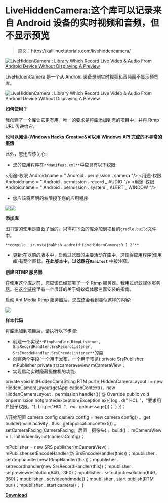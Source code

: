 # LiveHiddenCamera:这个库可以记录来自 Android 设备的实时视频和音频，但不显示预览

> 原文：<https://kalilinuxtutorials.com/livehiddencamera/>

[![LiveHiddenCamera : Library Which Record Live Video & Audio From Android Device Without Displaying A Preview](img//1ead7e07272cb06f6f273f54c33b3871.png "LiveHiddenCamera : Library Which Record Live Video & Audio From Android Device Without Displaying A Preview")](https://1.bp.blogspot.com/-edL6HNqJJD8/XRPYhfgBEgI/AAAAAAAABDE/s_N7qBpyPGAuZZ9_B_U4Oz4JMqdI1TYIgCLcBGAs/s1600/Live%2BHidden%2BCamera%2B-%2B1.gif)

LiveHiddenCamera 是一个从 Android 设备录制实时视频和音频而不显示预览库。

![LiveHiddenCamera : Library Which Record Live Video & Audio From Android Device Without Displaying A Preview](img//1ead7e07272cb06f6f273f54c33b3871.png "LiveHiddenCamera : Library Which Record Live Video & Audio From Android Device Without Displaying A Preview")

**如何使用？**

我创建了一个库让它更有用。唯一的要求是将库添加到您的项目中，并将 Rtmp URL 传递给它。

**也可以阅读-[Windows Hacks:Creative&可以用 Windows API 完成的不寻常的事情](https://kalilinuxtutorials.com/windows-hacks/)**

此外，您还应该关心:

*   您的应用程序在`**Manifest.xml**`中应具有以下权限:

 <uses-permission android:name="”android.permission.INTERNET”"><用途-权限 Android:name = " Android . permission . camera "/>
<用途-权限 Android:name = " Android . permission . record _ AUDIO "/>
<用途-权限 Android:name = " Android . permission . system _ ALERT _ WINDOW "/></uses-permission>

*   您应该将声明的权限授予您的应用程序

![](img//b64897007d7cecd14dec0bbb110ee135.png)![](img//32f34c3453dfccf6aff0fdf1b8aca261.png)

**添加库**

图书馆的使用是直截了当的。只需将下面的库添加到项目的`gradle.build`文件中。

`**compile 'ir.mstajbakhsh.android:LiveHiddenCamera:0.1.2'**`

*   更新:在以前的版本中，启动过滤器的主要活动在库中，这使得应用程序(使用库)有两个图标。**在此版本中，过滤器在`Manifest`** 中被注释。

**创建 RTMP 服务器**

在使用这个库之前，您应该已经部署了一个 Rtmp 服务器。我用过[蚂蚁媒体服务器](https://github.com/ant-media/Ant-Media-Server)。在[这个链接](https://github.com/ant-media/Ant-Media-Server/wiki/Getting-Started)里有一个很好的关于蚂蚁媒体服务器安装的指南。

启动 Ant Media Rtmp 服务器后，您应该会看到类似这样的内容:

![](img//dd1cf5b6fc40e633554a06985fd79713.png)

**样本代码**

将库添加到项目后，请执行以下步骤:

*   创建一个实现`**RtmpHandler.RtmpListener, SrsRecordHandler.SrsRecordListener, SrsEncodeHandler.SrsEncodeListener**`的类
*   创建两个字段(一个用于发布，一个用于预览):private SrsPublisher mPublisher
    private srscameraveview mCameraView；
*   实现启动实时隐藏摄像机的功能:

private void initHiddenCam(String RTM purl){
HiddenCameraLayout l = new HiddenCameraLayout(getApplicationContext()，new HiddenCameraLayout。permission handler(){
@ Override
public void onpermission notgrantedexception(Exception ex){
log . d(" HCL "，"要求用户授予权限。");
Log.e("HCL "，ex . getmessage())；
}
})；

//开始配置
camera config camera config = new camera config()
。get builder(main activity . this . getapplicationcontext())
。setCameraFacing(CameraFacing。后置 _ 摄像头)
。build()；
mCameraView = l . inithiddenlayout(cameraConfig)；

mPublisher = new SRS publisher(mCameraView)；mPublisher.setEncodeHandler(新 SrsEncodeHandler(this))；mpublisher . setrtmphandler(new RtmpHandler(this))；mpublisher . setrecordhandler(new SrsRecordHandler(this))；mpublisher . setpreviewresolution(640，360)；mpublisher . setoutputresolution(640，360)；mpublisher . setvideohdmode()；mpublisher . start publish(RTM purl)；mpublisher . start camera()；
}

[**Download**](https://github.com/mirsamantajbakhsh/LiveHiddenCamera/#sample-code)